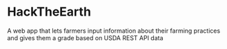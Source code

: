 # HackTheEarth
A web app that lets farmers input information about their farming practices and gives them a grade based on USDA REST API data
